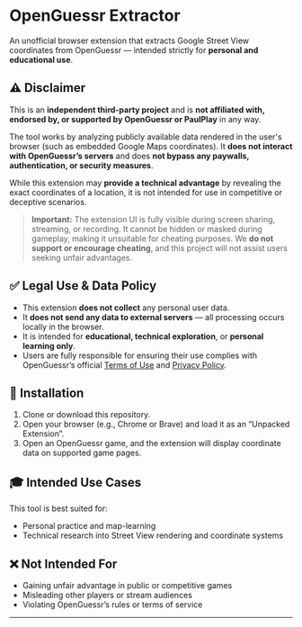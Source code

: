 # OpenGuessr Extractor

An unofficial browser extension that extracts Google Street View coordinates from OpenGuessr — intended strictly for **personal and educational use**.

## ⚠️ Disclaimer

This is an **independent third-party project** and is **not affiliated with, endorsed by, or supported by OpenGuessr or PaulPlay** in any way.

The tool works by analyzing publicly available data rendered in the user's browser (such as embedded Google Maps coordinates). It **does not interact with OpenGuessr’s servers** and does **not bypass any paywalls, authentication, or security measures**.

While this extension may **provide a technical advantage** by revealing the exact coordinates of a location, it is not intended for use in competitive or deceptive scenarios.

> **Important:** The extension UI is fully visible during screen sharing, streaming, or recording. It cannot be hidden or masked during gameplay, making it unsuitable for cheating purposes. We **do not support or encourage cheating**, and this project will not assist users seeking unfair advantages.

## ✅ Legal Use & Data Policy

- This extension **does not collect** any personal user data.
- It **does not send any data to external servers** — all processing occurs locally in the browser.
- It is intended for **educational, technical exploration**, or **personal learning only**.
- Users are fully responsible for ensuring their use complies with OpenGuessr’s official [Terms of Use](https://paulplay.studio/terms-of-use) and [Privacy Policy](https://paulplay.studio/privacy-policy).

## 📌 Installation

1. Clone or download this repository.
2. Open your browser (e.g., Chrome or Brave) and load it as an “Unpacked Extension”.
3. Open an OpenGuessr game, and the extension will display coordinate data on supported game pages.

## 🎓 Intended Use Cases

This tool is best suited for:

- Personal practice and map-learning
- Technical research into Street View rendering and coordinate systems

## ❌ Not Intended For

- Gaining unfair advantage in public or competitive games
- Misleading other players or stream audiences
- Violating OpenGuessr’s rules or terms of service

---
